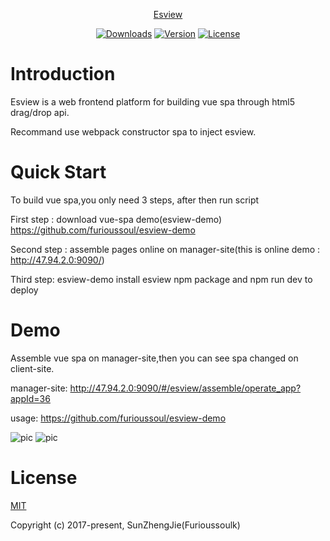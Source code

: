 <p align="center"><a href="#">Esview</p>
  
<p align="center">
  <a href="https://www.npmjs.com/package/esview"><img src="https://img.shields.io/npm/dm/esview.svg" alt="Downloads"></a>
  <a href="https://www.npmjs.com/package/esview"><img src="https://img.shields.io/npm/v/esview.svg" alt="Version"></a>
  <a href="https://www.npmjs.com/package/esview"><img src="https://img.shields.io/npm/l/esview.svg" alt="License"></a>
   <br>
 
</p>
  
# Introduction
Esview is a web frontend platform for building vue spa through html5 drag/drop api.  

Recommand use webpack constructor spa to inject esview.


# Quick Start

To build vue spa,you only need 3 steps, after then run script

First step : download vue-spa demo(esview-demo) https://github.com/furioussoul/esview-demo   

Second step : assemble pages online on manager-site(this is online demo : http://47.94.2.0:9090/)  

Third step: esview-demo install esview npm package and npm run dev to deploy


# Demo

Assemble vue spa on manager-site,then you can see spa changed on client-site.

manager-site: http://47.94.2.0:9090/#/esview/assemble/operate_app?appId=36  

usage: https://github.com/furioussoul/esview-demo


![pic](http://chuantu.biz/t6/98/1508081223x1968430843.png "esview")
![pic](http://chuantu.biz/t6/99/1508130896x1114690581.png "esview")


# License
[MIT](https://opensource.org/licenses/MIT)

Copyright (c) 2017-present,  SunZhengJie(Furioussoulk)
